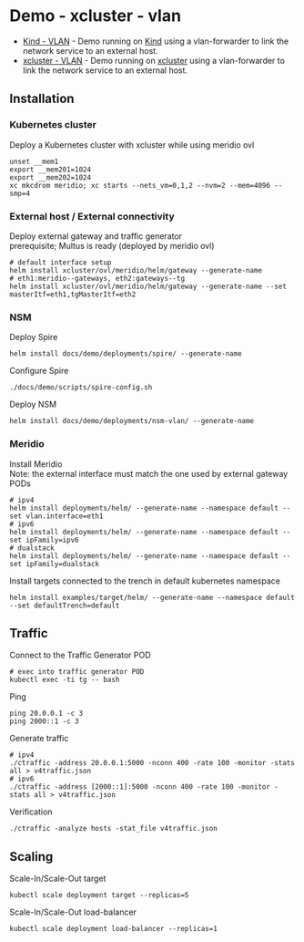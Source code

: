 # Demo - xcluster - vlan

* [Kind - VLAN](readme.md) - Demo running on [Kind](https://kind.sigs.k8s.io/) using a vlan-forwarder to link the network service to an external host.
* [xcluster - VLAN](xcluster.md) - Demo running on [xcluster](https://github.com/Nordix/xcluster) using a vlan-forwarder to link the network service to an external host.

## Installation

### Kubernetes cluster

Deploy a Kubernetes cluster with xcluster while using meridio ovl
```
unset __mem1
export __mem201=1024
export __mem202=1024
xc mkcdrom meridio; xc starts --nets_vm=0,1,2 --nvm=2 --mem=4096 --smp=4
```

### External host / External connectivity

Deploy external gateway and traffic generator  
prerequisite; Multus is ready (deployed by meridio ovl)
```
# default interface setup
helm install xcluster/ovl/meridio/helm/gateway --generate-name
# eth1:meridio--gateways, eth2:gateways--tg
helm install xcluster/ovl/meridio/helm/gateway --generate-name --set masterItf=eth1,tgMasterItf=eth2
```

### NSM

Deploy Spire
```
helm install docs/demo/deployments/spire/ --generate-name
```

Configure Spire
```
./docs/demo/scripts/spire-config.sh
```

Deploy NSM
```
helm install docs/demo/deployments/nsm-vlan/ --generate-name
```

### Meridio

Install Meridio  
Note: the external interface must match the one used by external gateway PODs
```
# ipv4
helm install deployments/helm/ --generate-name --namespace default --set vlan.interface=eth1
# ipv6
helm install deployments/helm/ --generate-name --namespace default --set ipFamily=ipv6 
# dualstack
helm install deployments/helm/ --generate-name --namespace default --set ipFamily=dualstack 
```

Install targets connected to the trench in default kubernetes namespace
```
helm install examples/target/helm/ --generate-name --namespace default --set defaultTrench=default
```

## Traffic

Connect to the Traffic Generator POD
```
# exec into traffic generator POD
kubectl exec -ti tg -- bash
```

Ping
```
ping 20.0.0.1 -c 3
ping 2000::1 -c 3

```

Generate traffic
```
# ipv4
./ctraffic -address 20.0.0.1:5000 -nconn 400 -rate 100 -monitor -stats all > v4traffic.json
# ipv6
./ctraffic -address [2000::1]:5000 -nconn 400 -rate 100 -monitor -stats all > v4traffic.json
```

Verification
```
./ctraffic -analyze hosts -stat_file v4traffic.json
```

## Scaling

Scale-In/Scale-Out target
```
kubectl scale deployment target --replicas=5
```

Scale-In/Scale-Out load-balancer
```
kubectl scale deployment load-balancer --replicas=1
```
